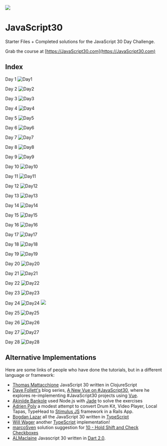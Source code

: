﻿![](https://javascript30.com/images/JS3-social-share.png)

# JavaScript30

Starter Files + Completed solutions for the JavaScript 30 Day Challenge.

Grab the course at [https://JavaScript30.com](https://JavaScript30.com)

## Index
Day 1
![](images/01.png "Day1")

Day 2
![](images/02.png "Day2")

Day 3
![](images/03.png "Day3")

Day 4
![](images/04.png "Day4")

Day 5
![](images/05.png "Day5")

Day 6
![](images/06.png "Day6")

Day 7
![](images/07.png "Day7")

Day 8
![](images/08.png "Day8")

Day 9
![](images/09.png "Day9")

Day 10
![](images/10.png "Day10")

Day 11
![](images/11.png "Day11")

Day 12
![](images/12.png "Day12")

Day 13
![](images/13.png "Day13")

Day 14
![](images/14.png "Day14")

Day 15
![](images/15.png "Day15")

Day 16
![](images/16.png "Day16")

Day 17
![](images/17.png "Day17")

Day 18
![](images/18.png "Day18")

Day 19
![](images/19.png "Day19")

Day 20
![](images/20.png "Day20")

Day 21
![](images/21.png "Day21")

Day 22
![](images/22.png "Day22")

Day 23
![](images/23.png "Day23")

Day 24
![](images/24_1.png "Day24")
![](images/24_2.png)

Day 25
![](images/25.png "Day25")

Day 26
![](images/26.png "Day26")

Day 27
![](images/27.png "Day27")

Day 28
![](images/28.png "Day28")

## Alternative Implementations
Here are some links of people who have done the tutorials, but in a different language or framework:

* [Thomas Mattacchione](https://github.com/tkjone/clojurescript-30) JavaScript 30 written in ClojureScript
* [Dave Follett's](https://github.com/davefollett) blog series, [A New Vue on #JavaScript30](https://davefollett.io/categories/a-new-vue-on-javascript30/), where he explores re-implementing #JavaScript30 projects using [Vue](https://vuejs.org).
* [Akinjide Bankole](https://github.com/akinjide/JS30days) used Node.js with [Jade](http://jadelang.net) to solve the exercises
* [Adrien Poly](https://github.com/adrienpoly/javascript30-stimulus) a modest attempt to convert Drum Kit, Video Player, Local Tapas, TypeHead to [Stimulus JS](https://stimulusjs.org/) framework in a Rails App.
* [Bogdan Lazar](https://github.com/tricinel/TypeScript30) all the JavaScript 30 written in [TypeScript](https://www.typescriptlang.org/)
* [Will Wager](https://github.com/wwags33/JavaScript30) another [TypeScript](https://www.typescriptlang.org/) implementation!
* [marcoSven](https://github.com/marcoSven) solution suggestion for [10 - Hold Shift and Check Checkboxes](https://github.com/marcoSven/JavaScript30/blob/master/10%20-%20Hold%20Shift%20and%20Check%20Checkboxes/index-FINISHED.html)
* [ALMaclaine](https://github.com/almaclaine) Javascript 30 written in [Dart 2.0](https://github.com/ALMaclaine/Dart30).
